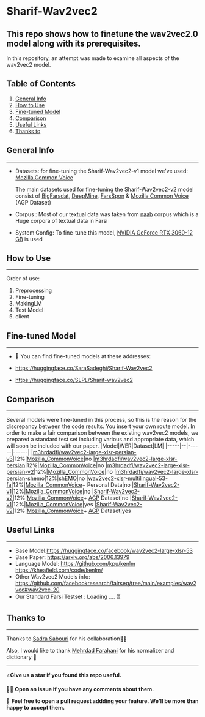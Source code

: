# Sharif-Wav2vec2
**This repo shows how to finetune the wav2vec2.0 model along with its prerequisites.**
----------------------------------------------------------------------------------------
In this repository, an attempt was made to examine all aspects of the wav2vec2 model.
## Table of Contents
1. [General Info](#general-info)
2. [How to Use](#how-to-use)
3. [Fine-tuned Model](#fine-tuned-model)
4. [Comparison](#comparison)
5. [Useful Links](#useful-links)
6. [Thanks to](#thanks-to)
## General Info
***

- Datasets: 
for fine-tuning the Sharif-Wav2vec2-v1 model we've used: [Mozilla Common Voice](https://commonvoice.mozilla.org/en?gclid=CjwKCAjw67ajBhAVEiwA2g_jEN4oRBq-KiWJxb0gxbtXYKjm2IbKVvLyKnZasu8TAo-NiKeC1N-ODhoCGLMQAvD_BwE)

  The main datasets used for fine-tuning the Sharif-Wav2vec2-v2 model consist of [BigFarsdat](https://catalogue.elra.info/en-us/repository/browse/ELRA-S0380/), [DeepMine](https://data.deepmine.ir/en/),
  [FarsSpon](https://asrgooyesh.com/fa/shop/%d8%af%d8%a7%d8%af%da%af%d8%a7%d9%86-farsspon/) & [Mozilla Common Voice](https://commonvoice.mozilla.org/en?gclid=CjwKCAjw67ajBhAVEiwA2g_jEN4oRBq-KiWJxb0gxbtXYKjm2IbKVvLyKnZasu8TAo-NiKeC1N-ODhoCGLMQAvD_BwE) (AGP Dataset)
- Corpus : Most of our textual data was taken from [naab](https://github.com/Sharif-SLPL/t5-fa) corpus which is a Huge corpora of textual data in Farsi
- System Config: To fine-tune this model, [NVIDIA GeForce RTX 3060-12 GB](https://www.nvidia.com/nl-nl/geforce/graphics-cards/30-series/rtx-3060-3060ti/) is used

## How to Use
***
Order of use:
1. Preprocessing
2. Fine-tuning
3. MakingLM
4. Test Model
5. client
## Fine-tuned Model
***
- :hugs: You can find fine-tuned models at these addresses:

- https://huggingface.co/SaraSadeghi/Sharif-Wav2vec2
- https://huggingface.co/SLPL/Sharif-wav2vec2

## Comparison
***
Several models were fine-tuned in this process, so this is the reason for the discrepancy between the code results. You insert your own route model.
In order to make a fair comparison between the existing wav2vec2 models, we prepared a standard test set including various and appropriate data, which will soon be included with our paper.
|Model|WER|Dataset|LM|
|-----|--|------|------|
|[m3hrdadfi/wav2vec2-large-xlsr-persian-v3](https://huggingface.co/Kamtera/persian-tts-female-vits)|12%|[Mozilla_CommonVoice](https://commonvoice.mozilla.org/en?gclid=CjwKCAjw67ajBhAVEiwA2g_jEN4oRBq-KiWJxb0gxbtXYKjm2IbKVvLyKnZasu8TAo-NiKeC1N-ODhoCGLMQAvD_BwE)|no
|[m3hrdadfi/wav2vec2-large-xlsr-persian](https://huggingface.co/m3hrdadfi/wav2vec2-large-xlsr-persian)|12%|[Mozilla_CommonVoice](https://commonvoice.mozilla.org/en?gclid=CjwKCAjw67ajBhAVEiwA2g_jEN4oRBq-KiWJxb0gxbtXYKjm2IbKVvLyKnZasu8TAo-NiKeC1N-ODhoCGLMQAvD_BwE)|no
|[m3hrdadfi/wav2vec2-large-xlsr-persian-v2](https://huggingface.co/m3hrdadfi/wav2vec2-large-xlsr-persian-v2)|12%|[Mozilla_CommonVoice](https://commonvoice.mozilla.org/en?gclid=CjwKCAjw67ajBhAVEiwA2g_jEN4oRBq-KiWJxb0gxbtXYKjm2IbKVvLyKnZasu8TAo-NiKeC1N-ODhoCGLMQAvD_BwE)|no
|[m3hrdadfi/wav2vec2-large-xlsr-persian-shemo](https://huggingface.co/m3hrdadfi/wav2vec2-large-xlsr-persian-shemo)|12%|[shEMO](https://www.kaggle.com/datasets/mansourehk/shemo-persian-speech-emotion-detection-database)|no
|[wav2vec2-xlsr-multilingual-53-fa](https://huggingface.co/masoudmzb/wav2vec2-xlsr-multilingual-53-fa)|12%|[Mozilla_CommonVoice](https://commonvoice.mozilla.org/en?gclid=CjwKCAjw67ajBhAVEiwA2g_jEN4oRBq-KiWJxb0gxbtXYKjm2IbKVvLyKnZasu8TAo-NiKeC1N-ODhoCGLMQAvD_BwE)+ Personal Data|no
|[Sharif-Wav2vec2-v1](https://huggingface.co/Kamtera/persian-tts-female-tacotron2)|12%|[Mozilla_CommonVoice](https://commonvoice.mozilla.org/en?gclid=CjwKCAjw67ajBhAVEiwA2g_jEN4oRBq-KiWJxb0gxbtXYKjm2IbKVvLyKnZasu8TAo-NiKeC1N-ODhoCGLMQAvD_BwE)|no
|[Sharif-Wav2vec2-v2](https://huggingface.co/Kamtera/persian-tts-female-Hifigan)|12%|[Mozilla_CommonVoice](https://commonvoice.mozilla.org/en?gclid=CjwKCAjw67ajBhAVEiwA2g_jEN4oRBq-KiWJxb0gxbtXYKjm2IbKVvLyKnZasu8TAo-NiKeC1N-ODhoCGLMQAvD_BwE)+ [AGP](https://github.com/asr-gooyesh-pardaz) Dataset|no
|[Sharif-Wav2vec2-v1](https://huggingface.co/Kamtera/persian-tts-female-tacotron2)|12%|[Mozilla_CommonVoice](https://commonvoice.mozilla.org/en?gclid=CjwKCAjw67ajBhAVEiwA2g_jEN4oRBq-KiWJxb0gxbtXYKjm2IbKVvLyKnZasu8TAo-NiKeC1N-ODhoCGLMQAvD_BwE)|yes
|[Sharif-Wav2vec2-v2](https://huggingface.co/Kamtera/persian-tts-female-Hifigan)|12%|[Mozilla_CommonVoice](https://commonvoice.mozilla.org/en?gclid=CjwKCAjw67ajBhAVEiwA2g_jEN4oRBq-KiWJxb0gxbtXYKjm2IbKVvLyKnZasu8TAo-NiKeC1N-ODhoCGLMQAvD_BwE)+ [AGP](https://github.com/asr-gooyesh-pardaz) Dataset|yes

## Useful Links
***
- Base Model:https://huggingface.co/facebook/wav2vec2-large-xlsr-53
- Base Paper: https://arxiv.org/abs/2006.13979
- Language Model: https://github.com/kpu/kenlm https://kheafield.com/code/kenlm/
- Other Wav2vec2 Models info: https://github.com/facebookresearch/fairseq/tree/main/examples/wav2vec#wav2vec-20
- Our Standard Farsi Testset : Loading ....	:hourglass_flowing_sand:
## Thanks to
***

Thanks to [Sadra Sabouri](https://github.com/sadrasabouri) for his collaboration:handshake::handshake:

Also, I would like to thank [Mehrdad Farahani](https://github.com/m3hrdadfi) for his normalizer and dictionary :handshake:
***

:star:**Give us a star if you found this repo useful.**

🙋‍♀️ **Open an issue if you have any comments about them.**

:smiling_face_with_three_hearts: **Feel free to open a pull request addding your feature. We'll be more than happy to accept them.**

